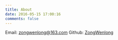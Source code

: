 ```yaml
---
title: About
date: 2016-05-15 17:00:16
comments: false
---
```

Email: zongwenlong@163.com
Github: [ZongWenlong](https://github.com/ZongWenlong)

